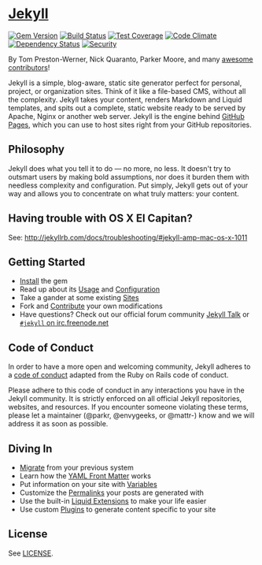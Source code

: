 # [Jekyll](http://jekyllrb.com/)

[![Gem Version](https://img.shields.io/gem/v/jekyll.svg)][ruby-gems]
[![Build Status](https://travis-ci.org/jekyll/jekyll.svg?branch=master)][travis]
[![Test Coverage](https://codeclimate.com/github/jekyll/jekyll/badges/coverage.svg)][coverage]
[![Code Climate](https://codeclimate.com/github/jekyll/jekyll/badges/gpa.svg)][codeclimate]
[![Dependency Status](https://gemnasium.com/jekyll/jekyll.svg)][gemnasium]
[![Security](https://hakiri.io/github/jekyll/jekyll/master.svg)][hakiri]

[ruby-gems]: https://rubygems.org/gems/jekyll
[gemnasium]: https://gemnasium.com/jekyll/jekyll
[codeclimate]: https://codeclimate.com/github/jekyll/jekyll
[coverage]: https://codeclimate.com/github/jekyll/jekyll/coverage
[hakiri]: https://hakiri.io/github/jekyll/jekyll/master
[travis]: https://travis-ci.org/jekyll/jekyll

By Tom Preston-Werner, Nick Quaranto, Parker Moore, and many [awesome contributors](https://github.com/jekyll/jekyll/graphs/contributors)!

Jekyll is a simple, blog-aware, static site generator perfect for personal, project, or organization sites. Think of it like a file-based CMS, without all the complexity. Jekyll takes your content, renders Markdown and Liquid templates, and spits out a complete, static website ready to be served by Apache, Nginx or another web server. Jekyll is the engine behind [GitHub Pages](http://pages.github.com), which you can use to host sites right from your GitHub repositories.

## Philosophy

Jekyll does what you tell it to do — no more, no less. It doesn't try to outsmart users by making bold assumptions, nor does it burden them with needless complexity and configuration. Put simply, Jekyll gets out of your way and allows you to concentrate on what truly matters: your content.

## Having trouble with OS X El Capitan?

See: http://jekyllrb.com/docs/troubleshooting/#jekyll-amp-mac-os-x-1011

## Getting Started

* [Install](http://jekyllrb.com/docs/installation/) the gem
* Read up about its [Usage](http://jekyllrb.com/docs/usage/) and [Configuration](http://jekyllrb.com/docs/configuration/)
* Take a gander at some existing [Sites](https://wiki.github.com/jekyll/jekyll/sites)
* Fork and [Contribute](http://jekyllrb.com/docs/contributing/) your own modifications
* Have questions? Check out our official forum community [Jekyll Talk](https://talk.jekyllrb.com/) or [`#jekyll` on irc.freenode.net](https://botbot.me/freenode/jekyll/)

## Code of Conduct

In order to have a more open and welcoming community, Jekyll adheres to a
[code of conduct](CONDUCT.md) adapted from the Ruby on Rails code of
conduct.

Please adhere to this code of conduct in any interactions you have in the
Jekyll community. It is strictly enforced on all official Jekyll
repositories, websites, and resources. If you encounter someone violating
these terms, please let a maintainer (@parkr, @envygeeks, or @mattr-) know
and we will address it as soon as possible.

## Diving In

* [Migrate](http://import.jekyllrb.com/docs/home/) from your previous system
* Learn how the [YAML Front Matter](http://jekyllrb.com/docs/frontmatter/) works
* Put information on your site with [Variables](http://jekyllrb.com/docs/variables/)
* Customize the [Permalinks](http://jekyllrb.com/docs/permalinks/) your posts are generated with
* Use the built-in [Liquid Extensions](http://jekyllrb.com/docs/templates/) to make your life easier
* Use custom [Plugins](http://jekyllrb.com/docs/plugins/) to generate content specific to your site

## License

See [LICENSE](https://github.com/jekyll/jekyll/blob/master/LICENSE).

